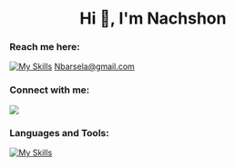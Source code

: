                                                  
<p>

<div style="text-align: center;">
  <h1>Hi 👋, I'm Nachshon</h1>
</div>

### Reach me here:
[![My Skills](https://skills.thijs.gg/icons?i=gmail&theme=dark)](https://skills.thijs.gg) Nbarsela@gmail.com

### Connect with me:
 <a href="https://www.linkedin.com/in/nbar-sela/">
    <img src="https://skillicons.dev/icons?i=linkedin" />
  </a>


### Languages and Tools:

[![My Skills](https://skills.thijs.gg/icons?i=java,python,c,cpp,nodejs,javascript,typescript,react,mysql,mongodb,firebase&theme=dark)](https://skills.thijs.gg)

</p>
